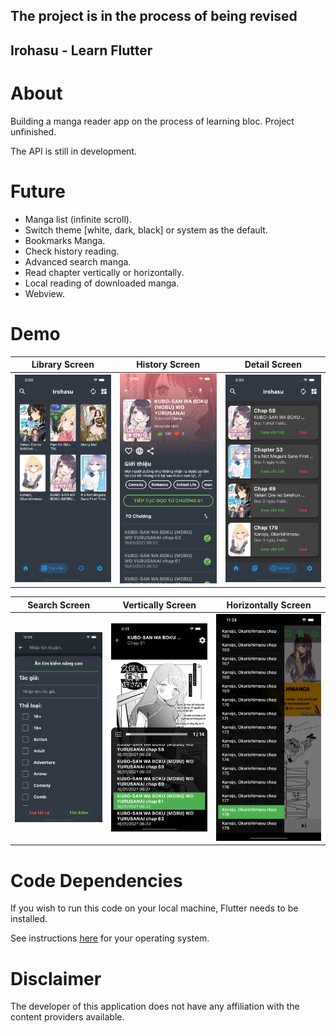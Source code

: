 ## The project is in the process of being revised

## **Irohasu - Learn Flutter**

# About

Building a manga reader app on the process of learning bloc. Project unfinished.

The API is still in development.

# Future

- Manga list (infinite scroll).
- Switch theme [white, dark, black] or system as the default.
- Bookmarks Manga.
- Check history reading.
- Advanced search manga.
- Read chapter vertically or horizontally.
- Local reading of downloaded manga.
- Webview.

# Demo

|             Library Screen             |               History Screen                |             Detail Screen              |
| :------------------------------------: | :-----------------------------------------: | :------------------------------------: |
| ![](.github/readme-images/library.png) | ![](.github/readme-images/MangaDetails.png) | ![](.github/readme-images/history.png) |

|             Search Screen             |           Vertically Screen            |          Horizontally Screen           |
| :-----------------------------------: | :------------------------------------: | :------------------------------------: |
| ![](.github/readme-images/search.png) | ![](.github/readme-images/chapter.png) | ![](.github/readme-images/webtoon.png) |

# Code Dependencies

If you wish to run this code on your local machine, Flutter needs to be installed.

See instructions [here](https://flutter.dev/docs/get-started/install "here") for your operating system.

# Disclaimer

The developer of this application does not have any affiliation with the content providers available.
